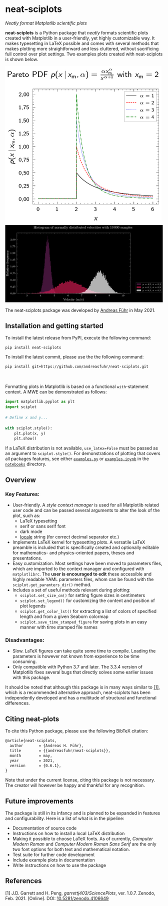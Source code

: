 # neat-sciplots
*Neatly format Matplotlib scientific plots*

**neat-sciplots** is a Python package that *neatly* formats scientific plots created with Matplotlib in a 
user-friendly, yet highly customizable way.
It makes typesetting in LaTeX possible and comes with several methods that makes plotting more 
straightforward and less cluttered, without sacrificing full control over plot settings.
Two examples plots created with neat-sciplots is shown below.

<img src="example_plots/Line_plot_2021-05-15T22.57.png" alt="example_plot" width="500"/>
<img src="example_plots/Histogram_plot_2021-05-15T22.57.png" alt="example_plot" width="800"/>

The neat-sciplots package was developed by [Andreas Führ](https://www.linkedin.com/in/fuhrandreas/) in May 2021.

## Installation and getting started
To install the latest release from PyPI, execute the following command:
```
pip install neat-sciplots
```
To install the latest commit, please use the the following command:
```
pip install git+https://github.com/andreasfuhr/neat-sciplots.git
```

<br/><br/>
Formatting plots in Matplotlib is based on a functional `with`-statement context. A MWE can be demonstrated as follows:
```python
import matplotlib.pyplot as plt
import sciplot

# Define x and y...

with sciplot.style():
    plt.plot(x, y)
    plt.show()
```
If a LaTeX distribution is not available, `use_latex=False` must be passed as an argument to `sciplot.style()`.
For demonstrations of plotting that covers all packages features, see either [`examples.py`](notebooks/examples.py) 
or [`examples.ipynb`](./notebooks/examples.ipynb) in the [`notebooks`](./notebooks) directory.

## Overview

### Key Features:
* User-friendly. A *style context manager* is used for all Matplotlib related user code and can be passed several 
arguments to alter the look of the plot, such as:
    * LaTeX typesetting
    * serif or sans serif font
    * dark mode
    * [locale](https://docs.oracle.com/cd/E23824_01/html/E26033/glset.html) string (for correct decimal 
    separator etc.)
* Implements LaTeX kernel for typesetting plots. A versatile LaTeX preamble is included that is specifically 
created and optionally editable for mathematics- and physics-oriented papers, theses and presentations.
* Easy customization. Most settings have been moved to parameters files, which are imported to the context manager and 
configured with `matplotlibrc`. The **user is encouraged to edit** these accessible and highly readable YAML parameters
files, whom can be found with the `sciplot.get_paramters_dir()` method.
* Includes a set of useful methods relevant during plotting:
    * `sciplot.set_size_cm()` for setting figure sizes in centimeters
    * `sciplot.set_legend()` for customizing the content and position of plot legends
    * `sciplot.get_color_lst()` for extracting a list of colors of specified length and from a given Seaborn colormap
    * `sciplot.save_time_stamped_figure` for saving plots in an easy manner with time stamped file names


### Disadvantages:
* Slow. LaTeX figures can take quite some time to compile. Loading the parameters is however not known from experience
to be time consuming.
* Only compatible with Python 3.7 and later. The 3.3.4 version of Matplotlib fixes several bugs that directly solves 
some earlier issues with this package. 


It should be noted that although this package is in many ways similar to [[1]](#1), which is a recommended 
alternative approach, neat-sciplots has been independently developed and has a multitude of structural and functional 
differences.


## Citing neat-plots

To cite this Python package, please use the following BibTeX citation:

```
@article{neat-sciplots,
  author       = {Andreas H. Führ},
  title        = {{andreasfuhr/neat-sciplots}},
  month        = may,
  year         = 2021,
  version      = {0.6.1},
}
```
Note that under the current license, citing this package is not necessary. The creator will however be happy and 
thankful for any recognition.


## Future improvements

The package is still in its infancy and is planned to be expanded in features and configurability. Here is a list of 
what is in the pipeline:
* Documentation of source code
* Instructions on how to install a local LaTeX distribution
* Making it possible to choose LaTeX fonts. As of currently, *Computer Modern Roman* and *Computer Modern Roman Sans 
Serif* are the only two font options for both text and mathematical notation.
* Test suite for further code development
* Include example plots in documentation
* Write instructions on how to use the package


## References
<a id="1">[1]</a>
J.D. Garrett and H. Peng,
*garrettj403/SciencePlots*,
ver. 1.0.7.
Zenodo,
Feb. 2021.
\[Online].
DOI: [10.5281/zenodo.4106649](http://doi.org/10.5281/zenodo.4106649)
